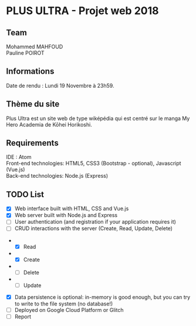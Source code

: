 # PLUS ULTRA - Projet web 2018

## Team

Mohammed MAHFOUD<br/>
Pauline POIROT

## Informations

Date de rendu : Lundi 19 Novembre à 23h59.

## Thème du site

Plus Ultra est un site web de type wiképédia qui est centré sur le manga My Hero Academia de Kōhei Horikoshi.

## Requirements

IDE : Atom <br/>
Front-end technologies: HTML5, CSS3 (Bootstrap - optional), Javascript (Vue.js)<br/>
Back-end technologies: Node.js (Express)

## TODO List

- [x] Web interface built with HTML, CSS and Vue.js
- [x] Web server built with Node.js and Express
- [ ] User authentication (and registration if your application requires it)
- [ ] CRUD interactions with the server (Create, Read, Update, Delete)
* - [x] Read
* - [x] Create
* - [ ] Delete
* - [ ] Update
- [x] Data persistence is optional: in-memory is good enough, but you can try to write to the file system (no database!)
- [ ] Deployed on Google Cloud Platform or Glitch
- [ ] Report
